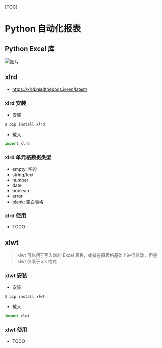 [TOC]

# Python 自动化报表

## Python Excel 库

![图片](https://mmbiz.qpic.cn/mmbiz_jpg/PvP6qjUpvIro0I67PdvBOWIE9fbaibCXbHapVRnT05gAliao0aLA24G2CiaDicSA78hU3gNDHbNJllUnqiaFO0SZMpQ/640?wx_fmt=jpeg&wxfrom=5&wx_lazy=1&wx_co=1)

## xlrd

- https://xlrd.readthedocs.io/en/latest/

### xlrd 安装

- 安装

```bash
$ pip install xlrd
```

- 载入

```python
import xlrd
```

### xlrd 单元格数据类型

- empty: 空的
- string/text
- number
- date
- boolean
- error
- blank: 空白表格

### xlrd 使用

- TODO

## xlwt

> xlwt 可以用于写入新的 Excel 表格，或者在原表格基础上进行修改，但是 xlwt 仅限于 xls 格式

### xlwt 安装

- 安装

```bash
$ pip install xlwt
```

- 载入

```python
import xlwt
```

### xlwt 使用

- TODO





















